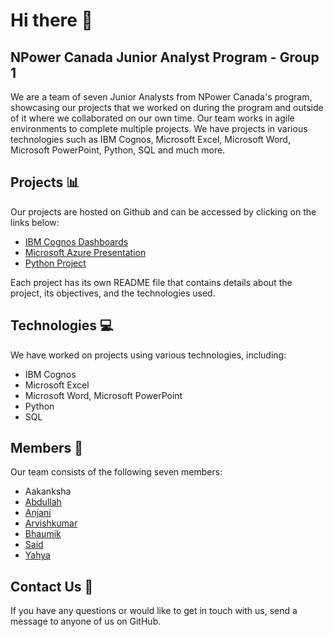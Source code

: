 # Hi there 👋
## NPower Canada Junior Analyst Program - Group 1 

We are a team of seven Junior Analysts from NPower Canada's program, showcasing our projects that we worked on during the program and outside of it where we collaborated on our own time. Our team works in agile environments to complete multiple projects. We have projects in various technologies such as IBM Cognos, Microsoft Excel, Microsoft Word, Microsoft PowerPoint, Python, SQL and much more.

## Projects 📊

Our projects are hosted on Github and can be accessed by clicking on the links below:

- [IBM Cognos Dashboards](https://github.com/NPower-JDA/Cognos-Dashboards)
- [Microsoft Azure Presentation](https://github.com/NPower-JDA/Presentations)
- [Python Project](https://github.com/NPower-JDA/World-Happiness-Report)


Each project has its own README file that contains details about the project, its objectives, and the technologies used.

## Technologies 💻

We have worked on projects using various technologies, including:

- IBM Cognos
- Microsoft Excel
- Microsoft Word, Microsoft PowerPoint
- Python
- SQL

## Members 👥

Our team consists of the following seven members:

- Aakanksha
- [Abdullah](https://github.com/abdullah-maher-abbod)
- [Anjani](https://github.com/SirivellaAnjani)
- [Arvishkumar](https://github.com/arvishbarot56)
- [Bhaumik](https://github.com/Bhaumikblaze)
- [Said](https://github.com/sdhnr)
- [Yahya](https://github.com/yahya-darman)

## Contact Us 🤝

If you have any questions or would like to get in touch with us, send a message to anyone of us on GitHub.
